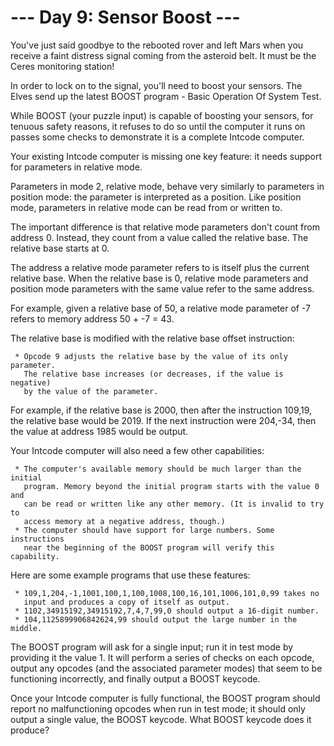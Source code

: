 # --- Day 9: Sensor Boost ---

   You've just said goodbye to the rebooted rover and left Mars when you
   receive a faint distress signal coming from the asteroid belt. It must be
   the Ceres monitoring station!

   In order to lock on to the signal, you'll need to boost your sensors. The
   Elves send up the latest BOOST program - Basic Operation Of System Test.

   While BOOST (your puzzle input) is capable of boosting your sensors, for
   tenuous safety reasons, it refuses to do so until the computer it runs on
   passes some checks to demonstrate it is a complete Intcode computer.

   Your existing Intcode computer is missing one key feature: it needs
   support for parameters in relative mode.

   Parameters in mode 2, relative mode, behave very similarly to parameters
   in position mode: the parameter is interpreted as a position. Like
   position mode, parameters in relative mode can be read from or written to.

   The important difference is that relative mode parameters don't count from
   address 0. Instead, they count from a value called the relative base. The
   relative base starts at 0.

   The address a relative mode parameter refers to is itself plus the current
   relative base. When the relative base is 0, relative mode parameters and
   position mode parameters with the same value refer to the same address.

   For example, given a relative base of 50, a relative mode parameter of -7
   refers to memory address 50 + -7 = 43.

   The relative base is modified with the relative base offset instruction:

     * Opcode 9 adjusts the relative base by the value of its only parameter.
       The relative base increases (or decreases, if the value is negative)
       by the value of the parameter.

   For example, if the relative base is 2000, then after the instruction
   109,19, the relative base would be 2019. If the next instruction were
   204,-34, then the value at address 1985 would be output.

   Your Intcode computer will also need a few other capabilities:

     * The computer's available memory should be much larger than the initial
       program. Memory beyond the initial program starts with the value 0 and
       can be read or written like any other memory. (It is invalid to try to
       access memory at a negative address, though.)
     * The computer should have support for large numbers. Some instructions
       near the beginning of the BOOST program will verify this capability.

   Here are some example programs that use these features:

     * 109,1,204,-1,1001,100,1,100,1008,100,16,101,1006,101,0,99 takes no
       input and produces a copy of itself as output.
     * 1102,34915192,34915192,7,4,7,99,0 should output a 16-digit number.
     * 104,1125899906842624,99 should output the large number in the middle.

   The BOOST program will ask for a single input; run it in test mode by
   providing it the value 1. It will perform a series of checks on each
   opcode, output any opcodes (and the associated parameter modes) that seem
   to be functioning incorrectly, and finally output a BOOST keycode.

   Once your Intcode computer is fully functional, the BOOST program should
   report no malfunctioning opcodes when run in test mode; it should only
   output a single value, the BOOST keycode. What BOOST keycode does it
   produce?

